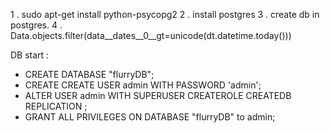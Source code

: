 1 . sudo apt-get install python-psycopg2
2 . install postgres 
3 . create db in postgres.
4 . Data.objects.filter(data__dates__0__gt=unicode(dt.datetime.today()))

DB start :  
 * CREATE DATABASE "flurryDB";
 * CREATE CREATE USER admin WITH PASSWORD 'admin';
 * ALTER USER admin WITH SUPERUSER CREATEROLE CREATEDB REPLICATION ;
 * GRANT ALL PRIVILEGES ON DATABASE "flurryDB" to admin;
